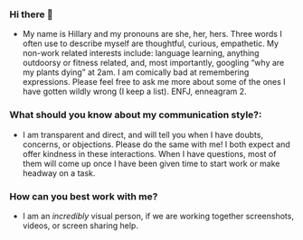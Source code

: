 ### Hi there 👋
- My name is Hillary and my pronouns are she, her, hers. Three words I often use to describe myself are thoughtful, curious, empathetic. My non-work related interests include: language learning, anything outdoorsy or fitness related, and, most importantly, googling “why are my plants dying” at 2am. I am comically bad at remembering expressions. Please feel free to ask me more about some of the ones I have gotten wildly wrong (I keep a list). ENFJ, enneagram 2.
### What should you know about my communication style?:
- I am transparent and direct, and will tell you when I have doubts, concerns, or objections. Please do the same with me! I both expect and offer kindness in these interactions. When I have questions, most of them will come up once I have been given time to start work or make headway on a task.
### How can you best work with me?
- I am an _incredibly_ visual person, if we are working together screenshots, videos, or screen sharing help.
